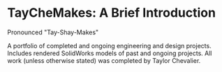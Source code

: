 # TayCheMakes: A Brief Introduction

Pronounced "Tay-Shay-Makes"

A portfolio of completed and ongoing engineering and design projects.
Includes rendered SolidWorks models of past and ongoing projects.
All work (unless otherwise stated) was completed by Taylor Chevalier.

